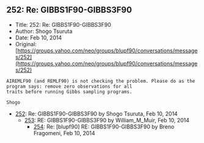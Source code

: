 ## 252: Re: GIBBS1F90-GIBBS3F90

- Title: 252: Re: GIBBS1F90-GIBBS3F90
- Author: Shogo Tsuruta
- Date: Feb 10, 2014
- Original: [https://groups.yahoo.com/neo/groups/blupf90/conversations/messages/252](https://groups.yahoo.com/neo/groups/blupf90/conversations/messages/252)

```
AIREMLF90 (and REMLF90) is not checking the problem. Please do as the program says: remove zero observations for all
traits before running Gibbs sampling programs.

Shogo
```

- [252](0252.md): Re: GIBBS1F90-GIBBS3F90 by Shogo Tsuruta, Feb 10, 2014
    - [253](0253.md): RE: GIBBS1F90-GIBBS3F90 by William_M_Muir, Feb 10, 2014
        - [254](0254.md): Re: [blupf90] RE: GIBBS1F90-GIBBS3F90 by Breno Fragomeni, Feb 10, 2014
